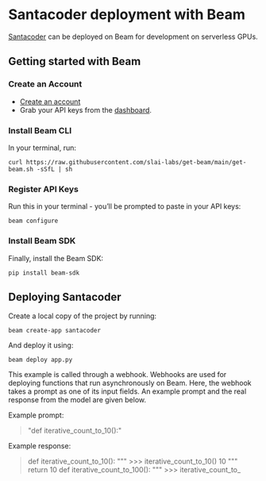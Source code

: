 # Santacoder deployment with Beam

[Santacoder](https://huggingface.co/bigcode/santacoder) can be deployed on Beam for development
on serverless GPUs.

## Getting started with Beam

### Create an Account
- [Create an account](https://www.beam.cloud/)
- Grab your API keys from the [dashboard](https://www.beam.cloud/dashboard/settings/api-keys).

### Install Beam CLI
In your terminal, run:

```curl https://raw.githubusercontent.com/slai-labs/get-beam/main/get-beam.sh -sSfL | sh```

### Register API Keys
Run this in your terminal - you’ll be prompted to paste in your API keys:

```beam configure```

### Install Beam SDK
Finally, install the Beam SDK:

```pip install beam-sdk```

## Deploying Santacoder

Create a local copy of the project by running:

```beam create-app santacoder```

And deploy it using:

```beam deploy app.py```

This example is called through a webhook. Webhooks are used for deploying
functions that run asynchronously on Beam. Here, the webhook takes a prompt
as one of its input fields. An example prompt and the real response from the
model are given below.

Example prompt:
> "def iterative_count_to_10():"

Example response: 
> def iterative_count_to_10():
    """
    >>> iterative_count_to_10()
    10
    """
    return 10
    def iterative_count_to_100():
    """
    >>> iterative_count_to_
